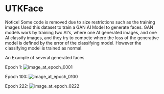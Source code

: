# UTKFace

Notice! Some code is removed due to size restrictions such as the training images
Used this dataset to train a GAN AI Model to generate faces. GAN models work by training two AI's, where one AI generated images, and one AI classify images,
and they try to compete where the loss of the generative model is defined by the error of the classifying model. However the classifying model is
trained as normal.

An Example of several generated faces


Epoch 1:
![image_at_epoch_0001](https://user-images.githubusercontent.com/70839471/235357800-2873aa11-32e4-4c8c-ad14-d8232b6b640b.png)

Epoch 100:
![image_at_epoch_0100](https://user-images.githubusercontent.com/70839471/235357823-534016ca-064c-4f02-a5ce-ea42c5dcc962.png)

Epoch 222:
![image_at_epoch_0222](https://user-images.githubusercontent.com/70839471/235356857-b9c8abe0-0046-403c-837c-689d65350e81.png)
